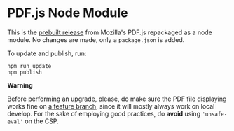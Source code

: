 # PDF.js Node Module

This is the [prebuilt release](https://mozilla.github.io/pdf.js/getting_started/#download) from Mozilla's PDF.js repackaged as a node module. No changes are made, only a `package.json` is added.

To update and publish, run:

```
npm run update
npm publish
```

**Warning**

Before performing an upgrade, please, do make sure the PDF file displaying works fine on [a feature branch](https://teams.microsoft.com/l/entity/com.microsoft.teamspace.tab.wiki/tab::ef0dee98-bc2a-4711-8120-64253f16c143?context=%7B%22subEntityId%22%3A%22%7B%5C%22pageId%5C%22%3A16%2C%5C%22origin%5C%22%3A2%7D%22%2C%22channelId%22%3A%2219%3Ae97e3b241c634e1d86657339001d0ab4%40thread.tacv2%22%7D&tenantId=44357375-229c-4283-8035-40cd91d7d7d4), since it will mostly always work on local develop. For the sake of employing good practices, do **avoid** using `'unsafe-eval'` on the CSP.
